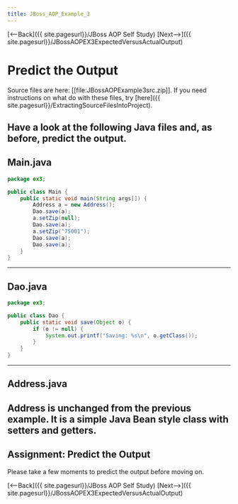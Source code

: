 ```yaml
---
title: JBoss_AOP_Example_3
---
```

[<--Back]({{ site.pagesurl}}/JBoss AOP Self Study) [Next-->]({{ site.pagesurl}}/JBossAOPEX3ExpectedVersusActualOutput)

# Predict the Output
Source files are here: [[file:JBossAOPExample3src.zip]]. If you need instructions on what do with these files, try [here]({{ site.pagesurl}}/ExtractingSourceFilesIntoProject).

Have a look at the following Java files and, as before, predict the output.
----
## Main.java
```java
package ex3;

public class Main {
	public static void main(String args[]) {
		Address a = new Address();
		Dao.save(a);
		a.setZip(null);
		Dao.save(a);
		a.setZip("75001");
		Dao.save(a);
		Dao.save(a);
	}
}
```
----
## Dao.java
```java
package ex3;

public class Dao {
	public static void save(Object o) {
		if (o != null) {
			System.out.printf("Saving: %s\n", o.getClass());
		}
	}
}
```
----
## Address.java
Address is unchanged from the previous example. It is a simple Java Bean style class with setters and getters.
----
## Assignment: Predict the Output
Please take a few moments to predict the output before moving on.

[<--Back]({{ site.pagesurl}}/JBoss AOP Self Study) [Next-->]({{ site.pagesurl}}/JBossAOPEX3ExpectedVersusActualOutput)